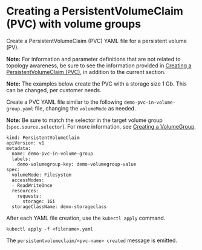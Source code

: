 # Creating a PersistentVolumeClaim (PVC) with volume groups

Create a PersistentVolumeClaim (PVC) YAML file for a persistent volume (PV).

**Note:** For information and parameter definitions that are not related to topology awareness, be sure to see the information provided in [Creating a PersistentVolumeClaim (PVC)](creating_pvc.md), in addition to the current section.


**Note:** The examples below create the PVC with a storage size 1 Gb. This can be changed, per customer needs.

Create a PVC YAML file similar to the following `demo-pvc-in-volume-group.yaml` file, changing the `volumeMode` as needed.

**Note:**  Be sure to match the selector in the target volume group (`spec.source.selector`). For more information, see [Creating a VolumeGroup](creating_volumegroup.md).

    kind: PersistentVolumeClaim
    apiVersion: v1
    metadata:
      name: demo-pvc-in-volume-group
      labels:
        demo-volumegroup-key: demo-volumegroup-value
    spec:
      volumeMode: Filesystem
      accessModes:
      - ReadWriteOnce
      resources:
        requests:
          storage: 1Gi
      storageClassName: demo-storageclass

After each YAML file creation, use the `kubectl apply` command.

```
kubectl apply -f <filename>.yaml
```

The `persistentvolumeclaim/<pvc-name> created` message is emitted.
